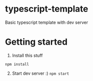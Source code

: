 # typescript-template
Basic typescript template with dev server

# Getting started

1. Install this stuff

`npm install`

2. Start dev server :) 
`npm start`
